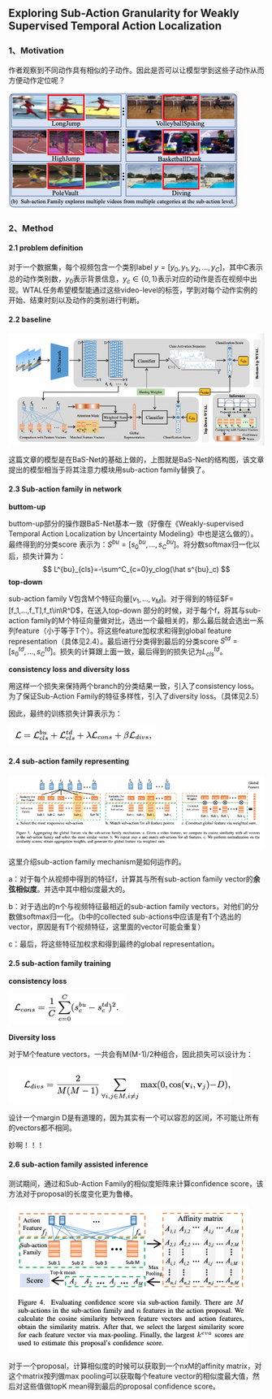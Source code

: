 ## Exploring Sub-Action Granularity for Weakly Supervised Temporal Action Localization

### 1、Motivation

作者观察到不同动作具有相似的子动作。因此是否可以让模型学到这些子动作从而方便动作定位呢？

![image-20220228145713484](./img/image-20220228145713484.png)

### 2、Method

#### 2.1 problem definition

对于一个数据集，每个视频包含一个类别label $y=[y_0,y_1,y_2,...,y_C]$，其中C表示总的动作类别数，$y_0$表示背景信息，$y_c\in\{0,1\}$表示对应的动作是否在视频中出现。WTAL任务希望模型能通过这些video-level的标签，学到对每个动作实例的开始、结束时刻以及动作的类别进行判断。

#### 2.2 baseline

![image-20220228152415662](./img/image-20220228152415662.png)

这篇文章的模型是在BaS-Net的基础上做的，上图就是BaS-Net的结构图，该文章提出的模型相当于将其注意力模块用sub-action family替换了。

#### 2.3 Sub-action family in network

**buttom-up**

buttom-up部分的操作跟BaS-Net基本一致（好像在《Weakly-supervised Temporal Action Localization by Uncertainty Modeling》中也是这么做的）。最终得到的分类score 表示为：$S^{bu}=[s^{bu}_0,...,s^{bu}_C]$。将分数softmax归一化以后，损失计算为：
$$
L^{bu}_{cls}=-\sum^C_{c=0}y_clog(\hat s^{bu}_c)
$$
**top-down**

sub-action family V包含M个特征向量$[v_1,...,v_M]$。对于得到的特征$F=[f_1,...,f_T],f_t\in\R^D$，在送入top-down 部分的时候，对于每个f，将其与sub-action family的M个特征向量做对比，选出一个最相关的，那么最后就会选出一系列feature（小于等于T个）。将这些feature加权求和得到global feature representation（具体见2.4）。最后进行分类得到最后的分类score $S^{td}=[s^{td}_0,...,s^{td}_C]$。损失的计算跟上面一致，最后得到的损失记为$L^{td}_{cls}$。

**consistency loss and diversity loss**

用这样一个损失来保持两个branch的分类结果一致，引入了consistency loss。为了保证Sub-Action Family的特征多样性，引入了diversity loss。（具体见2.5）

因此，最终的训练损失计算表示为：

![image-20220228155935092](./img/image-20220228155935092.png)

#### 2.4 sub-action family representing

![image-20220228160414683](./img/image-20220228160414683.png)

这里介绍sub-action family mechanism是如何运作的。

a：对于每个从视频中得到的特征f，计算其与所有sub-action family vector的**余弦相似度**。并选中其中相似度最大的。

b：对于选出的n个与视频特征最相近的sub-action family vectors，对他们的分数做softmax归一化。（b中的collected sub-actions中应该是有T个选出的vector，原因是有T个视频特征，这里面的vector可能会重复）

c：最后，将这些特征加权求和得到最终的global representation。

#### 2.5 sub-action family training

**consistency loss**

![image-20220228161936253](./img/image-20220228161936253.png)

**Diversity loss**

对于M个feature vectors，一共会有M(M-1)/2种组合，因此损失可以设计为：

![image-20220228162325081](./img/image-20220228162325081.png)

设计一个margin D是有道理的，因为其实有一个可以容忍的区间，不可能让所有的vectors都不相同。

妙啊！！！

#### 2.6 sub-action family assisted inference

测试期间，通过和Sub-Action Family的相似度矩阵来计算confidence score，该方法对于proposal的长度变化更为鲁棒。

![image-20220228163755862](./img/image-20220228163755862.png)

对于一个proposal，计算相似度的时候可以获取到一个nxM的affinity matrix，对这个matrix按列做max pooling可以获取每个feature vector的相似度最大值，然后对这些值做topK mean得到最后的proposal confidence score。
